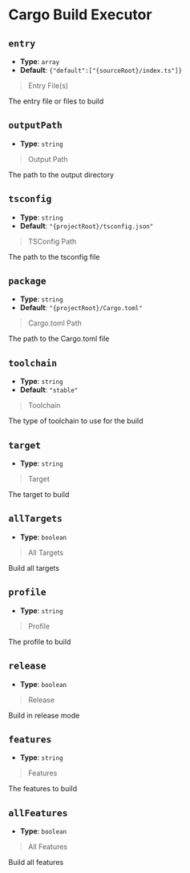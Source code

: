 
<!-- Generated by @storm-software/untyped -->
<!-- Do not edit this file directly -->

# Cargo Build Executor

## `entry`
- **Type**: `array`
- **Default**: `{"default":["{sourceRoot}/index.ts"]}`

> Entry File(s)


The entry file or files to build


## `outputPath`
- **Type**: `string`

> Output Path


The path to the output directory


## `tsconfig`
- **Type**: `string`
- **Default**: `"{projectRoot}/tsconfig.json"`

> TSConfig Path


The path to the tsconfig file


## `package`
- **Type**: `string`
- **Default**: `"{projectRoot}/Cargo.toml"`

> Cargo.toml Path


The path to the Cargo.toml file


## `toolchain`
- **Type**: `string`
- **Default**: `"stable"`

> Toolchain


The type of toolchain to use for the build


## `target`
- **Type**: `string`

> Target


The target to build


## `allTargets`
- **Type**: `boolean`

> All Targets


Build all targets


## `profile`
- **Type**: `string`

> Profile


The profile to build


## `release`
- **Type**: `boolean`

> Release


Build in release mode


## `features`
- **Type**: `string`

> Features


The features to build


## `allFeatures`
- **Type**: `boolean`

> All Features


Build all features


